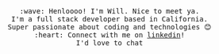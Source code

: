 <p align="center">
  <samp>
    :wave: Henloooo! I'm Will. Nice to meet ya.
     <br> I'm a full stack developer based in California. 
     <br> Super passionate about coding and technologies 😊
    <br> :heart: Connect with me on <a href="https://linkedin.com/in/vuongwilliam/">linkedin</a>! 
     <br> I'd love to chat 
  </samp>
</p>

<!--
**Willievuong/Willievuong** is a ✨ _special_ ✨ repository because its `README.md` (this file) appears on your GitHub profile.

Here are some ideas to get you started:

- 🔭 I’m currently working on ...
- 🌱 I’m currently learning ...
- 👯 I’m looking to collaborate on ...
- 🤔 I’m looking for help with ...
- 💬 Ask me about ...
- 📫 How to reach me: ...
- 😄 Pronouns: ...
- ⚡ Fun fact: ...
-->
